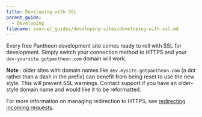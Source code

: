 ```yaml
---
title: Developing with SSL
parent_guide:
  - Developing
filename: source/_guides/developing-sites/developing-with-ssl.md
---
```


Every free Pantheon development site comes ready to roll with SSL for development. Simply switch your connection method to HTTPS and your `dev-yoursite.gotpantheon.com` domain will work.

**Note** : older sites with domain names like `dev.mysite.gotpantheon.com` (a dot rather than a dash in the prefix) can benefit from being reset to use the new style. This will prevent SSL warnings. Contact support if you have an older-style domain name and would like it to be reformatted.

For more information on managing redirection to HTTPS, see [redirecting incoming requests](/documentation/howto/redirect-incoming-requests/).
